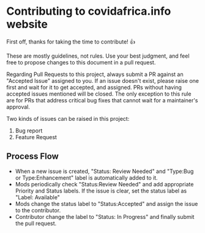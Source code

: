 # Contributing to covidafrica.info website

First off, thanks for taking the time to contribute! :+1:

These are mostly guidelines, not rules. Use your best judgment, and feel free to propose changes to this document in a pull request.

Regarding Pull Requests to this project, always submit a PR against an "Accepted Issue" assigned to you. If an issue doesn't exist, please raise one first and wait for it to get accepted, and assigned. PRs without having accepted issues mentioned will be closed. The only exception to this rule are for PRs that address critical bug fixes that cannot wait for a maintainer's approval.

Two kinds of issues can be raised in this project:

1. Bug report
2. Feature Request

## Process Flow

- When a new issue is created, "Status: Review Needed" and "Type:Bug or Type:Enhancement" label is automatically added to it.
- Mods periodically check "Status:Review Needed" and add appropriate Priority and Status labels. If the issue is clear, set the status label as "Label: Available"
- Mods change the status label to "Status:Accepted" and assign the issue to the contributor.
- Contributor change the label to "Status: In Progress" and finally submit the pull request.
